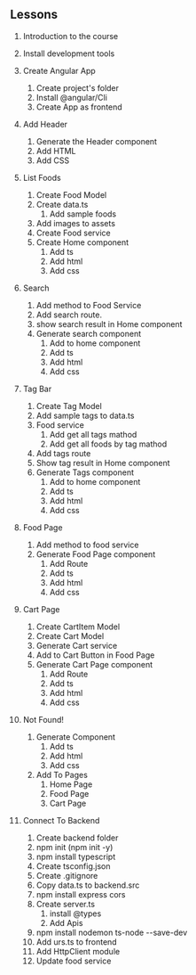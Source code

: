 ## Lessons
1. Introduction to the course
2. Install development tools
3. Create Angular App
    1. Create project's folder
    2. Install @angular/Cli
    3. Create App as frontend
4. Add Header
    1. Generate the Header component
    2. Add HTML
    3. Add CSS
5. List Foods
    1. Create Food Model
    2. Create data.ts
        1. Add sample foods
    3. Add images to assets
    4. Create Food service
    5. Create Home component
        1. Add ts
        2. Add html
        3. Add css
6. Search
    1. Add method to Food Service
    2. Add search route.
    3. show search result in Home component
    4. Generate search component
        1. Add to home component
        2. Add ts
        3. Add html
        4. Add css
7. Tag Bar
    1. Create Tag Model
    2. Add sample tags to data.ts
    3. Food service
        1. Add get all tags mathod
        2. Add get all foods by tag mathod
    4. Add tags route
    5. Show tag result in Home component
    6. Generate Tags component
        1. Add to home component
        2. Add ts
        3. Add html
        4. Add css
8. Food Page
    1. Add method to food service
    2. Generate Food Page component
        1. Add Route
        2. Add ts
        3. Add html
        4. Add css 
9. Cart Page
    1. Create CartItem Model
    2. Create Cart Model
    3. Generate Cart service
    4. Add to Cart Button in Food Page
    5. Generate Cart Page component
        1. Add Route
        2. Add ts
        3. Add html
        4. Add css  
10. Not Found!
    1. Generate Component
        1. Add ts
        2. Add html
        3. Add css  
    2. Add To Pages
        1. Home Page
        2. Food Page
        3. Cart Page

11. Connect To Backend
    1. Create backend folder
    2. npm init (npm init -y)
    3. npm install typescript
    4. Create tsconfig.json
    5. Create .gitignore
    6. Copy data.ts to backend.src
    7. npm install express cors
    8. Create server.ts
        1. install @types
        2. Add Apis
    9. npm install nodemon ts-node --save-dev
    10. Add urs.ts to frontend
    11. Add HttpClient module
    12. Update food service


